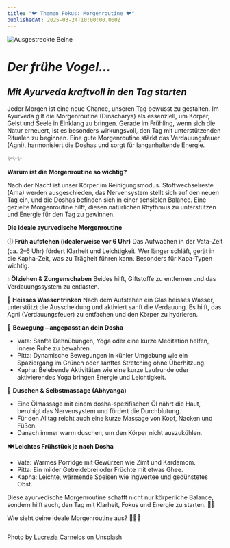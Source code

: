 ```yaml
---
title: "🐦 Themen Fokus: Morgenroutine 🐦"
publishedAt: 2025-03-24T10:00:00.000Z
---
```

![Ausgestreckte Beine](/images/3_3_routine.webp "Ausgestreckte Beine")

# *Der frühe Vogel…*

## *Mit Ayurveda kraftvoll in den Tag starten*

Jeder Morgen ist eine neue Chance, unseren Tag bewusst zu gestalten. Im Ayurveda gilt die Morgenroutine (Dinacharya) als essenziell, um Körper, Geist und Seele in Einklang zu bringen. Gerade im Frühling, wenn sich die Natur erneuert, ist es besonders wirkungsvoll, den Tag mit unterstützenden Ritualen zu beginnen. Eine gute Morgenroutine stärkt das Verdauungsfeuer (Agni), harmonisiert die Doshas und sorgt für langanhaltende Energie.

✨✨✨

**Warum ist die Morgenroutine so wichtig?**

Nach der Nacht ist unser Körper im Reinigungsmodus. Stoffwechselreste (Ama) werden ausgeschieden, das Nervensystem stellt sich auf den neuen Tag ein, und die Doshas befinden sich in einer sensiblen Balance. Eine gezielte Morgenroutine hilft, diesen natürlichen Rhythmus zu unterstützen und Energie für den Tag zu gewinnen.

**Die ideale ayurvedische Morgenroutine**

🕕 **Früh aufstehen (idealerweise vor 6 Uhr)**
Das Aufwachen in der Vata-Zeit (ca. 2–6 Uhr) fördert Klarheit und Leichtigkeit. Wer länger schläft, gerät in die Kapha-Zeit, was zu Trägheit führen kann. Besonders für Kapa-Typen wichtig.

💧 **Ölziehen & Zungenschaben**
Beides hilft, Giftstoffe zu entfernen und das Verdauungssystem zu entlasten. 

**🚰 Heisses Wasser trinken**
Nach dem Aufstehen ein Glas heisses Wasser, unterstützt die Ausscheidung und aktiviert sanft die Verdauung. Es hilft, das Agni (Verdauungsfeuer) zu entfachen und den Körper zu hydrieren.

🧘 **Bewegung – angepasst an dein Dosha**

* Vata: Sanfte Dehnübungen, Yoga oder eine kurze Meditation helfen, innere Ruhe zu bewahren.
* Pitta: Dynamische Bewegungen in kühler Umgebung wie ein Spaziergang im Grünen oder sanftes Stretching ohne Überhitzung.
* Kapha: Belebende Aktivitäten wie eine kurze Laufrunde oder aktivierendes Yoga bringen Energie und Leichtigkeit.

🚿 **Duschen & Selbstmassage (Abhyanga)**

* Eine Ölmassage mit einem dosha-spezifischen Öl nährt die Haut, beruhigt das Nervensystem und fördert die Durchblutung.
* Für den Alltag reicht auch eine kurze Massage von Kopf, Nacken und Füßen.
* Danach immer warm duschen, um den Körper nicht auszukühlen.

**🍽 Leichtes Frühstück je nach Dosha**

* Vata: Warmes Porridge mit Gewürzen wie Zimt und Kardamom.
* Pitta: Ein milder Getreidebrei oder Früchte mit etwas Ghee.
* Kapha: Leichte, wärmende Speisen wie Ingwertee und gedünstetes Obst.

Diese ayurvedische Morgenroutine schafft nicht nur körperliche Balance, sondern hilft auch, den Tag mit Klarheit, Fokus und Energie zu starten. 🌿✨

Wie sieht deine ideale Morgenroutine aus? 🧘🚶‍♂️

![]()

[](https://www.ayni.ch/images/2_portrait_gewuerze-und-kraeuter_suppe.pdf)[](https://unsplash.com/photos/silver-tabby-cat-sleeping-on-white-blanket-QTe-MHNUrz4)Photo by [Lucrezia Carnelos](https://unsplash.com/photos/persons-feet-kn6QrWtnAtY) on Unsplash [](https://unsplash.com/de/fotos/eine-frau-in-einem-orangefarbenen-kleid-geht-durch-eine-schlucht-xAPIN3qwZN0)

